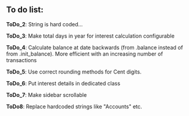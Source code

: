 ## To do list:
**ToDo_2**: String is hard coded...

**ToDo_3**: Make total days in year for interest calculation configurable

**ToDo_4**: Calculate balance at date backwards (from .balance instead of from .init_balance).
More efficient with an increasing number of transactions

**ToDo_5**: Use correct rounding methods for Cent digits.

**ToDo_6**: Put interest details in dedicated class

**ToDo_7**: Make sidebar scrollable

**ToDo8**: Replace hardcoded strings like "Accounts" etc.
